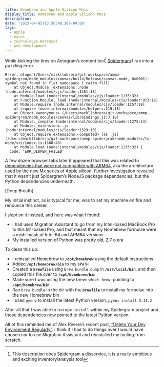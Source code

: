 ```yaml
---
title: Homebrew and Apple Silicon Macs
display_title: Homebrew and Apple Silicon Macs
description: 
date: '2023-04-05T13:50:48.367-04:00'
tags:
  - apple
  - macos
  - technologys-betrayal
  - web-development
---
```


While kicking the tires on Autogram’s content tool[^1] [Spidergram](https://github.com/autogram-is/spidergram) I ran into a puzzling error:

```shell
Error: dlopen(/Users/markllobrera/git-workspace/ammp-spidergram/node_modules/canvas/build/Release/canvas.node, 0x0001): symbol not found in flat namespace (_cairo_fill)
    at Object.Module._extensions..node (node:internal/modules/cjs/loader:1361:18)
    at Module.load (node:internal/modules/cjs/loader:1133:32)
    at Function.Module._load (node:internal/modules/cjs/loader:972:12)
    at Module.require (node:internal/modules/cjs/loader:1157:19)
    at require (node:internal/modules/helpers:119:18)
    at Object.<anonymous> (/Users/markllobrera/git-workspace/ammp-spidergram/node_modules/canvas/lib/bindings.js:3:18)
    at Module._compile (node:internal/modules/cjs/loader:1275:14)
    at Module._extensions..js (node:internal/modules/cjs/loader:1329:10)
    at Object.require.extensions.<computed> [as .js] (/Users/markllobrera/git-workspace/ammp-spidergram/node_modules/ts-node/src/index.ts:1608:43)
    at Module.load (node:internal/modules/cjs/loader:1133:32) {
  code: 'ERR_DLOPEN_FAILED'
```

A few dozen browser tabs later it appeared that this was related to [dependencies that were not compatible with ARM64](https://github.com/Automattic/node-canvas/issues/2192), aka the architecture used by the new M*x* series of Apple silicon. *Further* investigation revealed that it wasn’t just Spidergram’s NodeJS package dependencies, but the Python dependencies underneath. 

\[Deep Breath\]

My initial instinct, as is typical for me, was to set my machine on fire and renounce this career.

I slept on it instead, and here was what I found:

* I had used Migration Assistant to go from my Intel-based MacBook Pro to this M1-based Pro, and that meant that my Homebrew formulae were a mish-mash of Intel 64 and ARM64 versions
* My installed version of Python was pretty old, 2.7.x-era

To clean this up:

* I reinstalled Homebrew to **`/opt/homebrew`** using the default instructions
* Added **`/opt/homebrew/bin`** to my `$PATH`
* Created a **`Brewfile`** using `brew bundle dump` in **`/usr/local/bin`**, and then copied this file over to **`/opt/homebrew/bin`**
* Made sure I was using the new brew: `which brew`, pointing to **`/opt/homebrew/bin`**
* Ran `brew bundle` in the dir with the **`Brewfile`** to install my formulae into the new Homebrew bin
* I used `pyenv` to install the latest Python version, `pyenv install 3.11.2`

After all that I was able to run `npm install` within my Spidergram project and those dependencies now pointed to the latest Python version. 

All of this reminded me of Alex Riviere’s recent post, [“Delete Your Dev Environment Regularly”](https://alex.party/posts/2023-03-23-delete-your-dev-environment-regularly/). I think if I had to do things over I would have chosen *not* to use Migration Assistant and reinstalled my tooling from scratch.

[^1]: This description does Spidergram a disservice, it is a really ambitious and exciting inventory/analysis tool 